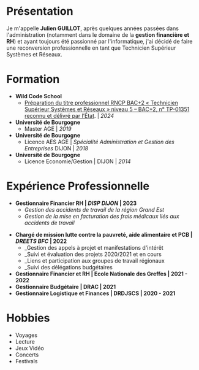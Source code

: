 # Présentation

Je m'appelle **Julien GUILLOT**, après quelques années passées dans l'administration (notamment dans le domaine de la **gestion financière et RH**) et ayant toujours été passionné par l'informatique, j'ai décidé de faire une reconversion professionnelle en tant que Technicien Supérieur Systèmes et Réseaux.

# Formation

* **Wild Code School** 
	* [Préparation du titre professionnel RNCP BAC+2 « Technicien Supérieur Systèmes et Réseaux » niveau 5 – BAC+2, n° TP-01351 reconnu et délivré par l’État](https://www.wildcodeschool.com/fr-fr/formations-informatique/formation-technicien-systemes-et-reseaux). | _2024_ 
* **Université de Bourgogne**
	* Master AGE | _2019_ 
*  **Université de Bourgogne** 
	* Licence AES AGE | _Spécialité Administration et Gestion des Entreprises_ DIJON | _2018_ 
*   **Université de Bourgogne** 
	* Licence Economie/Gestion | DIJON | _2014_ 

# Expérience Professionnelle 

* **Gestionnaire Financier RH | _DISP DIJON_ | 2023**
	* _Gestion des accidents de travail de la région Grand Est_
	- _Gestion de la mise en facturation des frais médicaux liés aux accidents de travail_ 
- **Chargé de mission lutte contre la pauvreté, aide alimentaire et PCB | _DREETS BFC_ | 2022**
	- _Gestion des appels à projet et manifestations d'intérêt
	- _Suivi et évaluation des projets 2020/2021 et en cours
	- _Liens et participation aux groupes de travail régionaux
	- _Suivi des délégations budgétaires 
- **Gestionnaire Financier et RH | Ecole Nationale des Greffes | 2021 - 2022**
- **Gestionnaire Budgétaire | DRAC | 2021**
- **Gestionnaire Logistique et Finances | DRDJSCS | 2020 - 2021**

# Hobbies

* Voyages
* Lecture
* Jeux Vidéo
* Concerts
* Festivals
